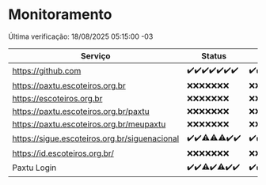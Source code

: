 # Monitoramento

Última verificação: 18/08/2025 05:15:00 -03

|Serviço|Status|Últimas 24h|
|---|---|---|
|https://github.com|<span title="2025-08-11: OK=22">✔️</span><span title="2025-08-12: OK=23">✔️</span><span title="2025-08-13: OK=23">✔️</span><span title="2025-08-14: OK=23">✔️</span><span title="2025-08-15: OK=23">✔️</span><span title="2025-08-16: OK=23">✔️</span><span title="2025-08-17: OK=8">✔️</span>|<span title="17/08/2025 06:09:00 -03 : 200">✔️</span><span title="17/08/2025 07:09:00 -03 : 200">✔️</span><span title="17/08/2025 08:07:00 -03 : 200">✔️</span><span title="17/08/2025 09:17:00 -03 : 200">✔️</span><span title="17/08/2025 10:20:00 -03 : 200">✔️</span><span title="17/08/2025 11:08:00 -03 : 200">✔️</span><span title="17/08/2025 12:08:00 -03 : 200">✔️</span><span title="17/08/2025 13:10:00 -03 : 200">✔️</span><span title="17/08/2025 14:07:00 -03 : 200">✔️</span><span title="17/08/2025 15:12:00 -03 : 200">✔️</span><span title="17/08/2025 16:07:00 -03 : 200">✔️</span><span title="17/08/2025 17:10:00 -03 : 200">✔️</span><span title="17/08/2025 18:08:00 -03 : 200">✔️</span><span title="17/08/2025 19:09:00 -03 : 200">✔️</span><span title="17/08/2025 20:09:00 -03 : 200">✔️</span><span title="17/08/2025 21:54:00 -03 : 200">✔️</span><span title="17/08/2025 23:52:00 -03 : 200">✔️</span><span title="18/08/2025 00:56:00 -03 : 200">✔️</span><span title="18/08/2025 01:31:00 -03 : 200">✔️</span><span title="18/08/2025 02:15:00 -03 : 200">✔️</span><span title="18/08/2025 03:16:00 -03 : 200">✔️</span><span title="18/08/2025 04:14:00 -03 : 200">✔️</span><span title="18/08/2025 05:15:00 -03 : 200">✔️</span>|
|https://paxtu.escoteiros.org.br|<span title="2025-08-11: Falhas=22">❌</span><span title="2025-08-12: Falhas=23">❌</span><span title="2025-08-13: Falhas=23">❌</span><span title="2025-08-14: Falhas=23">❌</span><span title="2025-08-15: Falhas=23">❌</span><span title="2025-08-16: Falhas=23">❌</span><span title="2025-08-17: Falhas=8">❌</span>|<span title="17/08/2025 06:09:00 -03 : 403">❌</span><span title="17/08/2025 07:09:00 -03 : 403">❌</span><span title="17/08/2025 08:07:00 -03 : 403">❌</span><span title="17/08/2025 09:17:00 -03 : 403">❌</span><span title="17/08/2025 10:20:00 -03 : 403">❌</span><span title="17/08/2025 11:08:00 -03 : 403">❌</span><span title="17/08/2025 12:08:00 -03 : 403">❌</span><span title="17/08/2025 13:10:00 -03 : 403">❌</span><span title="17/08/2025 14:07:00 -03 : 403">❌</span><span title="17/08/2025 15:12:00 -03 : 403">❌</span><span title="17/08/2025 16:07:00 -03 : 403">❌</span><span title="17/08/2025 17:10:00 -03 : 403">❌</span><span title="17/08/2025 18:08:00 -03 : 403">❌</span><span title="17/08/2025 19:09:00 -03 : 403">❌</span><span title="17/08/2025 20:09:00 -03 : 403">❌</span><span title="17/08/2025 21:54:00 -03 : 403">❌</span><span title="17/08/2025 23:52:00 -03 : 403">❌</span><span title="18/08/2025 00:56:00 -03 : 403">❌</span><span title="18/08/2025 01:31:00 -03 : 403">❌</span><span title="18/08/2025 02:15:00 -03 : 403">❌</span><span title="18/08/2025 03:16:00 -03 : 403">❌</span><span title="18/08/2025 04:14:00 -03 : 403">❌</span><span title="18/08/2025 05:15:00 -03 : 403">❌</span>|
|https://escoteiros.org.br|<span title="2025-08-11: Falhas=22">❌</span><span title="2025-08-12: Falhas=23">❌</span><span title="2025-08-13: Falhas=23">❌</span><span title="2025-08-14: Falhas=23">❌</span><span title="2025-08-15: Falhas=23">❌</span><span title="2025-08-16: Falhas=23">❌</span><span title="2025-08-17: Falhas=8">❌</span>|<span title="17/08/2025 06:09:00 -03 : 403">❌</span><span title="17/08/2025 07:09:00 -03 : 403">❌</span><span title="17/08/2025 08:07:00 -03 : 403">❌</span><span title="17/08/2025 09:17:00 -03 : 403">❌</span><span title="17/08/2025 10:20:00 -03 : 403">❌</span><span title="17/08/2025 11:08:00 -03 : 403">❌</span><span title="17/08/2025 12:08:00 -03 : 403">❌</span><span title="17/08/2025 13:10:00 -03 : 403">❌</span><span title="17/08/2025 14:07:00 -03 : 403">❌</span><span title="17/08/2025 15:12:00 -03 : 403">❌</span><span title="17/08/2025 16:07:00 -03 : 403">❌</span><span title="17/08/2025 17:10:00 -03 : 403">❌</span><span title="17/08/2025 18:08:00 -03 : 403">❌</span><span title="17/08/2025 19:09:00 -03 : 403">❌</span><span title="17/08/2025 20:09:00 -03 : 403">❌</span><span title="17/08/2025 21:54:00 -03 : 403">❌</span><span title="17/08/2025 23:52:00 -03 : 403">❌</span><span title="18/08/2025 00:56:00 -03 : 403">❌</span><span title="18/08/2025 01:31:00 -03 : 403">❌</span><span title="18/08/2025 02:15:00 -03 : 403">❌</span><span title="18/08/2025 03:16:00 -03 : 403">❌</span><span title="18/08/2025 04:14:00 -03 : 403">❌</span><span title="18/08/2025 05:15:00 -03 : 403">❌</span>|
|https://paxtu.escoteiros.org.br/paxtu|<span title="2025-08-11: Falhas=22">❌</span><span title="2025-08-12: Falhas=23">❌</span><span title="2025-08-13: Falhas=23">❌</span><span title="2025-08-14: Falhas=23">❌</span><span title="2025-08-15: Falhas=23">❌</span><span title="2025-08-16: Falhas=23">❌</span><span title="2025-08-17: Falhas=8">❌</span>|<span title="17/08/2025 06:09:00 -03 : 403">❌</span><span title="17/08/2025 07:09:00 -03 : 403">❌</span><span title="17/08/2025 08:07:00 -03 : 403">❌</span><span title="17/08/2025 09:17:00 -03 : 403">❌</span><span title="17/08/2025 10:20:00 -03 : 403">❌</span><span title="17/08/2025 11:08:00 -03 : 403">❌</span><span title="17/08/2025 12:08:00 -03 : 403">❌</span><span title="17/08/2025 13:10:00 -03 : 403">❌</span><span title="17/08/2025 14:07:00 -03 : 403">❌</span><span title="17/08/2025 15:12:00 -03 : 403">❌</span><span title="17/08/2025 16:07:00 -03 : 403">❌</span><span title="17/08/2025 17:10:00 -03 : 403">❌</span><span title="17/08/2025 18:08:00 -03 : 403">❌</span><span title="17/08/2025 19:09:00 -03 : 403">❌</span><span title="17/08/2025 20:09:00 -03 : 403">❌</span><span title="17/08/2025 21:54:00 -03 : 403">❌</span><span title="17/08/2025 23:52:00 -03 : 403">❌</span><span title="18/08/2025 00:56:00 -03 : 403">❌</span><span title="18/08/2025 01:31:00 -03 : 403">❌</span><span title="18/08/2025 02:15:00 -03 : 403">❌</span><span title="18/08/2025 03:16:00 -03 : 403">❌</span><span title="18/08/2025 04:14:00 -03 : 403">❌</span><span title="18/08/2025 05:15:00 -03 : 403">❌</span>|
|https://paxtu.escoteiros.org.br/meupaxtu|<span title="2025-08-11: Falhas=22">❌</span><span title="2025-08-12: Falhas=23">❌</span><span title="2025-08-13: Falhas=23">❌</span><span title="2025-08-14: Falhas=23">❌</span><span title="2025-08-15: Falhas=23">❌</span><span title="2025-08-16: Falhas=23">❌</span><span title="2025-08-17: Falhas=8">❌</span>|<span title="17/08/2025 06:09:00 -03 : 403">❌</span><span title="17/08/2025 07:09:00 -03 : 403">❌</span><span title="17/08/2025 08:07:00 -03 : 403">❌</span><span title="17/08/2025 09:17:00 -03 : 403">❌</span><span title="17/08/2025 10:20:00 -03 : 403">❌</span><span title="17/08/2025 11:08:00 -03 : 403">❌</span><span title="17/08/2025 12:08:00 -03 : 403">❌</span><span title="17/08/2025 13:10:00 -03 : 403">❌</span><span title="17/08/2025 14:07:00 -03 : 403">❌</span><span title="17/08/2025 15:12:00 -03 : 403">❌</span><span title="17/08/2025 16:07:00 -03 : 403">❌</span><span title="17/08/2025 17:10:00 -03 : 403">❌</span><span title="17/08/2025 18:08:00 -03 : 403">❌</span><span title="17/08/2025 19:09:00 -03 : 403">❌</span><span title="17/08/2025 20:09:00 -03 : 403">❌</span><span title="17/08/2025 21:54:00 -03 : 403">❌</span><span title="17/08/2025 23:52:00 -03 : 403">❌</span><span title="18/08/2025 00:56:00 -03 : 403">❌</span><span title="18/08/2025 01:31:00 -03 : 403">❌</span><span title="18/08/2025 02:15:00 -03 : 403">❌</span><span title="18/08/2025 03:16:00 -03 : 403">❌</span><span title="18/08/2025 04:14:00 -03 : 403">❌</span><span title="18/08/2025 05:15:00 -03 : 403">❌</span>|
|https://sigue.escoteiros.org.br/siguenacional|<span title="2025-08-11: OK=22">✔️</span><span title="2025-08-12: OK=23">✔️</span><span title="2025-08-13: OK=22, Falhas=1">⚠️</span><span title="2025-08-14: OK=22, Falhas=1">⚠️</span><span title="2025-08-15: OK=22, Falhas=1">⚠️</span><span title="2025-08-16: OK=23">✔️</span><span title="2025-08-17: OK=8">✔️</span>|<span title="17/08/2025 06:09:00 -03 : 200">✔️</span><span title="17/08/2025 07:09:00 -03 : 200">✔️</span><span title="17/08/2025 08:07:00 -03 : 200">✔️</span><span title="17/08/2025 09:17:00 -03 : 200">✔️</span><span title="17/08/2025 10:20:00 -03 : 200">✔️</span><span title="17/08/2025 11:08:00 -03 : 200">✔️</span><span title="17/08/2025 12:08:00 -03 : 200">✔️</span><span title="17/08/2025 13:10:00 -03 : 200">✔️</span><span title="17/08/2025 14:07:00 -03 : 200">✔️</span><span title="17/08/2025 15:12:00 -03 : 200">✔️</span><span title="17/08/2025 16:07:00 -03 : 200">✔️</span><span title="17/08/2025 17:10:00 -03 : 200">✔️</span><span title="17/08/2025 18:08:00 -03 : 200">✔️</span><span title="17/08/2025 19:09:00 -03 : 200">✔️</span><span title="17/08/2025 20:09:00 -03 : 200">✔️</span><span title="17/08/2025 21:54:00 -03 : 200">✔️</span><span title="17/08/2025 23:52:00 -03 : 200">✔️</span><span title="18/08/2025 00:56:00 -03 : 200">✔️</span><span title="18/08/2025 01:31:00 -03 : 200">✔️</span><span title="18/08/2025 02:15:00 -03 : 200">✔️</span><span title="18/08/2025 03:16:00 -03 : 200">✔️</span><span title="18/08/2025 04:14:00 -03 : 200">✔️</span><span title="18/08/2025 05:15:00 -03 : 200">✔️</span>|
|https://id.escoteiros.org.br/|<span title="2025-08-11: Falhas=22">❌</span><span title="2025-08-12: Falhas=23">❌</span><span title="2025-08-13: Falhas=23">❌</span><span title="2025-08-14: Falhas=23">❌</span><span title="2025-08-15: Falhas=23">❌</span><span title="2025-08-16: Falhas=23">❌</span><span title="2025-08-17: Falhas=8">❌</span>|<span title="17/08/2025 06:09:00 -03 : 403">❌</span><span title="17/08/2025 07:09:00 -03 : 403">❌</span><span title="17/08/2025 08:07:00 -03 : 403">❌</span><span title="17/08/2025 09:17:00 -03 : 403">❌</span><span title="17/08/2025 10:20:00 -03 : 403">❌</span><span title="17/08/2025 11:08:00 -03 : 403">❌</span><span title="17/08/2025 12:08:00 -03 : 403">❌</span><span title="17/08/2025 13:10:00 -03 : 403">❌</span><span title="17/08/2025 14:07:00 -03 : 403">❌</span><span title="17/08/2025 15:12:00 -03 : 403">❌</span><span title="17/08/2025 16:07:00 -03 : 403">❌</span><span title="17/08/2025 17:10:00 -03 : 403">❌</span><span title="17/08/2025 18:08:00 -03 : 403">❌</span><span title="17/08/2025 19:09:00 -03 : 403">❌</span><span title="17/08/2025 20:09:00 -03 : 403">❌</span><span title="17/08/2025 21:54:00 -03 : 403">❌</span><span title="17/08/2025 23:52:00 -03 : 403">❌</span><span title="18/08/2025 00:56:00 -03 : 403">❌</span><span title="18/08/2025 01:31:00 -03 : 403">❌</span><span title="18/08/2025 02:15:00 -03 : 403">❌</span><span title="18/08/2025 03:17:00 -03 : 403">❌</span><span title="18/08/2025 04:14:00 -03 : 403">❌</span><span title="18/08/2025 05:15:00 -03 : 403">❌</span>|
|Paxtu Login|<span title="2025-08-11: OK=22">✔️</span><span title="2025-08-12: OK=23">✔️</span><span title="2025-08-13: OK=22, Falhas=1">⚠️</span><span title="2025-08-14: OK=23">✔️</span><span title="2025-08-15: OK=22, Falhas=1">⚠️</span><span title="2025-08-16: OK=23">✔️</span><span title="2025-08-17: OK=8">✔️</span>|<span title="17/08/2025 06:09:00 -03 : 200">✔️</span><span title="17/08/2025 07:09:00 -03 : 200">✔️</span><span title="17/08/2025 08:07:00 -03 : 200">✔️</span><span title="17/08/2025 09:17:00 -03 : 200">✔️</span><span title="17/08/2025 10:20:00 -03 : 200">✔️</span><span title="17/08/2025 11:08:00 -03 : 200">✔️</span><span title="17/08/2025 12:08:00 -03 : 200">✔️</span><span title="17/08/2025 13:10:00 -03 : 200">✔️</span><span title="17/08/2025 14:07:00 -03 : 200">✔️</span><span title="17/08/2025 15:12:00 -03 : 200">✔️</span><span title="17/08/2025 16:07:00 -03 : 200">✔️</span><span title="17/08/2025 17:10:00 -03 : 200">✔️</span><span title="17/08/2025 18:08:00 -03 : 200">✔️</span><span title="17/08/2025 19:09:00 -03 : 200">✔️</span><span title="17/08/2025 20:09:00 -03 : 200">✔️</span><span title="17/08/2025 21:54:00 -03 : 200">✔️</span><span title="17/08/2025 23:52:00 -03 : 200">✔️</span><span title="18/08/2025 00:56:00 -03 : 200">✔️</span><span title="18/08/2025 01:31:00 -03 : 200">✔️</span><span title="18/08/2025 02:15:00 -03 : 200">✔️</span><span title="18/08/2025 03:17:00 -03 : 200">✔️</span><span title="18/08/2025 04:14:00 -03 : 200">✔️</span><span title="18/08/2025 05:15:00 -03 : 200">✔️</span>|
